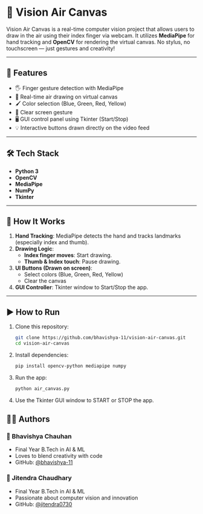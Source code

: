 # 🎨 Vision Air Canvas

Vision Air Canvas is a real-time computer vision project that allows users to draw in the air using their index finger via webcam. It utilizes **MediaPipe** for hand tracking and **OpenCV** for rendering the virtual canvas. No stylus, no touchscreen — just gestures and creativity!

---

## 📌 Features

- 🖐️ Finger gesture detection with MediaPipe
- 🎨 Real-time air drawing on virtual canvas
- 🖌️ Color selection (Blue, Green, Red, Yellow)
- 🧼 Clear screen gesture
- 🖥️ GUI control panel using Tkinter (Start/Stop)
- 💡 Interactive buttons drawn directly on the video feed

---

## 🛠️ Tech Stack

- **Python 3**
- **OpenCV**
- **MediaPipe**
- **NumPy**
- **Tkinter**

---

## 🚀 How It Works

1. **Hand Tracking**: MediaPipe detects the hand and tracks landmarks (especially index and thumb).
2. **Drawing Logic**:
   - **Index finger moves**: Start drawing.
   - **Thumb & Index touch**: Pause drawing.
3. **UI Buttons (Drawn on screen)**:
   - Select colors (Blue, Green, Red, Yellow)
   - Clear the canvas
4. **GUI Controller**: Tkinter window to Start/Stop the app.

---

## ▶️ How to Run

1. Clone this repository:
   ```bash
   git clone https://github.com/bhavishya-11/vision-air-canvas.git
   cd vision-air-canvas
2. Install dependencies:
   ```bash
   pip install opencv-python mediapipe numpy
3. Run the app:
   ```bash
   python air_canvas.py
4. Use the Tkinter GUI window to START or STOP the app.

## 👨‍💻 Authors

### 🧠 Bhavishya Chauhan  
- Final Year B.Tech in AI & ML  
- Loves to blend creativity with code  
- GitHub: [@bhavishya-11](https://github.com/bhavishya-11)

### 🧠 Jitendra Chaudhary 
- Final Year B.Tech in AI & ML  
- Passionate about computer vision and innovation  
- GitHub: [@jitendra0730](https://github.com/jitendra0730)
